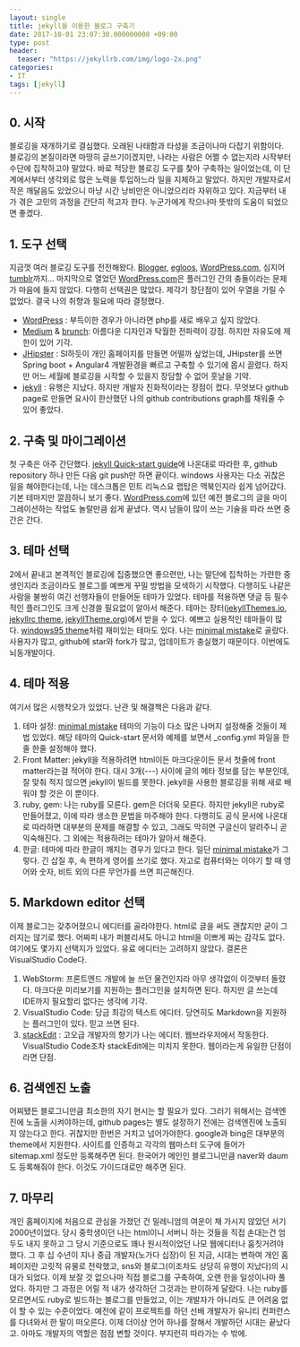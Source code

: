 ```yaml
---
layout: single
title: jekyll을 이용한 블로그 구축기
date: 2017-10-01 23:07:30.000000000 +09:00
type: post
header:
  teaser: "https://jekyllrb.com/img/logo-2x.png"
categories:
- IT
tags: [jekyll]
---
```


## 0. 시작
블로깅을 재개하기로 결심했다. 오래된 나태함과 타성을 조금이나마 다잡기 위함이다. 
블로깅의 본질이라면 마땅히 글쓰기이겠지만, 나라는 사람은 어쩔 수 없는지라 시작부터 수단에 집착하고야 말았다.
바로 적당한 블로깅 도구를 찾아 구축하는 일이었는데, 이 단계에서부터 생각외로 많은 노력을 투입하느라 일을 지체하고 말았다.
하지만 개발자로서 작은 깨달음도 있었으니 마냥 시간 낭비만은 아니었으리라 자위하고 있다.
지금부터 내가 겪은 고민의 과정을 간단히 적고자 한다. 누군가에게 작으나마 뜻밖의 도움이 되었으면 좋겠다.

## 1. 도구 선택
지금껏 여러 블로깅 도구를 전전해왔다. [Blogger], [egloos], [WordPress.com], 심지어 [tumblr]까지... 마지막으로 열었던 [WordPress.com]은 플러그인 간의 충돌이라는 문제가 마음에 들지 않았다. 다행히 선택권은 많았다. 제각기 장단점이 있어 우열을 가릴 수 없었다. 결국 나의 취향과 필요에 따라 결정했다.
- [WordPress] : 부득이한 경우가 아니라면 php를 새로 배우고 싶지 않았다.    
- [Medium] & [brunch]: 아름다운 디자인과 탁월한 전파력이 강점. 하지만 자유도에 제한이 있어 기각.   
- [JHipster] : SI하듯이 개인 홈페이지를 만들면 어떨까 싶었는데, JHipster를 쓰면 Spring boot + Angular4 개발환경을 빠르고 구축할 수 있기에 몹시 끌렸다. 하지만 어느 세월에 블로깅을 시작할 수 있을지 장담할 수 없어 훗날을 기약.   
- [jekyll] : 유행은 지났다. 하지만 개발자 친화적이라는 장점이 컸다. 무엇보다 github page로 만들면 요사이 한산했던 나의 github contributions graph를 채워줄 수 있어 좋았다. 

## 2. 구축 및 마이그레이션
첫 구축은 아주 간단했다. [jekyll Quick-start guide]에 나온대로 따라한 후, github repository 하나 만든 다음 git push만 하면 끝이다. windows 사용자는 다소 귀찮은 일을 해야한다는데, 나는 데스크톱은 민트 리눅스요 랩탑은 맥북인지라 쉽게 넘어갔다. 기본 테마지만 깔끔하니 보기 좋다. [WordPress.com]에 있던 예전 블로그의 글을 마이그레이션하는 작업도 놀랄만큼 쉽게 끝냈다. 역시 남들이 많이 쓰는 기술을 따라 쓰면 중간은 간다.

## 3. 테마 선택
2에서 끝내고 본격적인 블로깅에 집중했으면 좋으련만, 나는 말단에 집착하는 가련한 중생인지라 조금이라도 블로그를 예쁘게 꾸밀 방법을 모색하기 시작했다. 다행히도 나같은 사람을 불쌍히 여긴 선행자들이 만들어둔 테마가 있었다. 테마를 적용하면 댓글 등 필수적인 플러그인도 크게 신경쓸 필요없이 알아서 해준다. 테마는 장터([jekyllThemes.io], [jekyllrc theme], [jekyllTheme.org])에서 받을 수 있다. 예쁘고 실용적인 테마들이 많다. [windows95 theme]처럼 재미있는 테마도 있다. 나는 [minimal mistake]로 골랐다. 사용자가 많고, github에 star와 fork가 많고, 업데이트가 충실했기 때문이다. 이번에도 뇌동개발이다.

## 4. 테마 적용
여기서 많은 시행착오가 있었다. 난관 및 해결책은 다음과 같다.
1. 테마 설정: [minimal mistake] 테마의 기능이 다소 많은 나머지 설정해줄 것들이 제법 있었다. 해당 테마의 Quick-start 문서와 예제를 보면서 _config.yml 파일을 한줄 한줄 설정해야 했다.
1. Front Matter: jekyll을 적용하려면 html이든 마크다운이든 문서 첫줄에 front matter라는걸 적어야 한다. 대시 3개(---) 사이에 글의 메타 정보를 담는 부분인데, 잘 맞춰 적지 않으면 jekyll이 빌드를 못한다. jekyll을 사용한 블로깅을 위해 새로 배워야 할 것은 이 뿐이다.
1. ruby, gem: 나는 ruby를 모른다. gem은 더더욱 모른다. 하지만 jekyll은 ruby로 만들어졌고, 이에 따라 생소한 문법을 마주해야 한다. 다행히도 공식 문서에 나온대로 따라하면 대부분의 문제를 해결할 수 있고, 그래도 막히면 구글신이 알려주니 곧 익숙해진다. 그 외에는 적용하려는 테마가 알아서 해준다. 
1. 한글: 테마에 따라 한글이 깨지는 경우가 있다고 한다. 일단 [minimal mistake]가 그렇다. 긴 삽질 후, 속 편하게 영어를 쓰기로 했다. 자고로 컴퓨터와는 이야기 할 때 영어와 숫자, 비트 외의 다른 무언가를 쓰면 피곤해진다.

## 5. Markdown editor 선택
이제 블로그는 갖추어졌으니 에디터를 골라야한다. html로 글을 써도 괜찮지만 굳이 그러지는 않기로 했다. 어짜피 내가 퍼블리셔도 아니고 html을 이쁘게 짜는 감각도 없다. 여기에도 몇가지 선택지가 있었다. 유료 에디터는 고려하지 않았다. 결론은 VisualStudio Code다.
1. WebStorm: 프론트엔드 개발에 늘 쓰던 물건인지라 아무 생각없이 이것부터 돌렸다. 마크다운 미리보기를 지원하는 플러그인을 설치하면 된다. 하지만 글 쓰는데 IDE까지 필요할리 없다는 생각에 기각.
1. VisualStudio Code: 당금 최강의 텍스트 에디터. 당연히도 Markdown을 지원하는 플러그인이 있다. 믿고 쓰면 된다.
1. [stackEdit] : 고오급 개발자의 향기가 나는 에디터. 웹브라우저에서 작동한다. VisualStudio Code조차 stackEdit에는 미치지 못한다. 웹이라는게 유일한 단점이라면 단점.

## 6. 검색엔진 노출
어찌됐든 블로그니만큼 최소한의 자기 현시는 할 필요가 있다. 그러기 위해서는 검색엔진에 노출을 시켜야하는데, github pages는 별도 설정하기 전에는 검색엔진에 노출되지 않는다고 한다. 귀찮지만 한번은 거치고 넘어가야한다. google과 bing은 대부분의 theme에서 지원한다. 사이트를 인증하고 각각의 웹마스터 도구에 들어가 sitemap.xml 정도만 등록해주면 된다. 한국어가 메인인 블로그니만큼 naver와 daum도 등록해줘야 한다. 이것도 가이드대로만 해주면 된다.

## 7. 마무리
개인 홈페이지에 처음으로 관심을 가졌던 건 밀레니엄의 여운이 채 가시지 않았던 서기 2000년이었다. 당시 중학생이던 나는 html이니 서버니 하는 것들을 직접 손대는건 엄두도 내지 못하고 그 당시 기준으로도 꽤나 원시적이었던 나모 웹에디터나 훔칫거려야 했다. 그 후 십 수년이 지나 중급 개발자(노가다 십장)이 된 지금, 시대는 변하여 개인 홈페이지란 고릿적 유물로 전락했고, sns와 블로그(이조차도 상당히 유행이 지났다)의 시대가 되었다. 이제 보잘 것 없으나마 직접 블로그를 구축하여, 오랜 한을 일성이나마 풀었다. 하지만 그 과정은 어릴 적 내가 생각하던 그것과는 판이하게 달랐다. 나는 ruby를 모르면서도 ruby로 빌드하는 블로그를 만들었고, 이는 개발자가 아니라도 큰 어려움 없이 할 수 있는 수준이었다. 예전에 같이 프로젝트를 하던 선배 개발자가 유니티 컨퍼런스를 다녀와서 한 말이 떠오른다. 이제 더이상 언어 하나를 잘해서 개발하던 시대는 끝났다고. 아마도 개발자의 역할은 점점 변할 것이다. 부지런히 따라가는 수 밖에.

[egloos]: <http://egloos.com>
[Medium]: <https://medium.com>
[brunch]: <https://brunch.co.kr>
[WordPress]: <https://wordpress.org>
[jekyll]: <https://jekyllrb.com>
[JHipster]: <http://www.jhipster.tech>
[WordPress.com]: <https://wordpress.com>
[Blogger]: <https://www.blogger.com>
[tumblr]: <https://www.tumblr.com>
[jekyll Quick-start guide]: <https://jekyllrb.com/docs/quickstart>
[minimal mistake]: <https://github.com/mmistakes/minimal-mistakes>
[jekyllThemes.io]: <https://jekyllthemes.io>
[jekyllrc theme]: <http://themes.jekyllrc.org>
[jekyllTheme.org]: <http://jekyllthemes.org>
[windows95 theme]: <http://jekyllthemes.org/themes/windows-95>
[stackedit]: <https://stackedit.io>